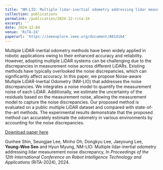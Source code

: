 ```yaml
---
title: "NM-LIO: Multiple lidar-inertial odometry addressing lidar measurement noise discrepancy"
collection: publications
permalink: /publication/2024-12-rita-24
excerpt: ''
date: 2024-12-04
venue: 'RiTA-24'
paperurl: 'https://ieeexplore.ieee.org/document/8814164'
---
```

Multiple LiDAR-inertial odometry methods have been widely applied in robotic applications owing to their enhanced accuracy and reliability. However, adopting multiple LiDAR systems can be challenging due to the discrepancies in measurement noise across different LiDARs. Existing methods have typically overlooked the noise discrepancies, which can significantly affect accuracy. In this paper, we propose Noise-aware Multiple LiDAR-Inertial Odometry (NM-LIO) that addresses the noise discrepancies. We integrates a noise model to quantify the measurement noise of each LiDAR. Additionally, we estimate the uncertainty of the residuals based on the measurement noise, allowing the measurement model to capture the noise discrepancies. Our proposed method is evaluated on a public multiple LiDAR dataset and compared with state-of-the-art methods. The experimental results demonstrate that the proposed method can accurately estimate the odometry in various environments by accounting for the noise discrepancies.

[Download paper here]()

Gunhee Shin, Seungjae Lee, Minho Oh, Dongkyu Lee, Jaeyoung Lee, **Young-Woo Seo** and Hyun Myung, NM-LIO: Multiple lidar-inertial odometry addressing lidar measurement noise discrepancy, In <i>Proceedings of the 12th International Conference on Robot Intelligence Technology and Applications</i> (RiTA-2024), 2024.
